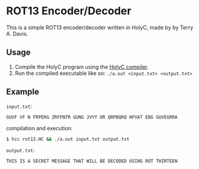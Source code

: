 # ROT13 Encoder/Decoder

This is a simple ROT13 encoder/decoder written in HolyC, made by by Terry A. Davis.

## Usage

1. Compile the HolyC program using the [HolyC compiler](https://holyc-lang.com/install.html).
2. Run the compiled executable like so: `./a.out <input.txt> <output.txt>`

## Example
`input.txt`:
```
GUVF VF N FRPERG ZRFFNTR GUNG JVYY OR QRPBQRQ HFVAT EBG GUVEGRRA
```
compilation and execution:
```bash
$ hcc rot13.HC && ./a.out input.txt output.txt
```
`output.txt`:
```
THIS IS A SECRET MESSAGE THAT WILL BE DECODED USING ROT THIRTEEN
```
